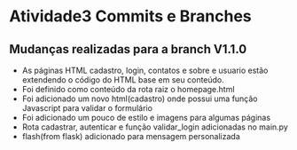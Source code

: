 # Atividade3 Commits e Branches

## Mudanças realizadas para a branch V1.1.0
* As páginas HTML cadastro, login, contatos e sobre e usuario estão extendendo o código do HTML base em seu conteúdo.
* Foi definido como conteúdo da rota raiz o homepage.html
* Foi adicionado um novo html(cadastro) onde possui uma função Javascript para validar o formulário
* Foi adicionado um pouco de estilo e imagens para algumas páginas
* Rota cadastrar, autenticar e função validar_login adicionadas no main.py
* flash(from flask) adicionado para mensagem personalizada

